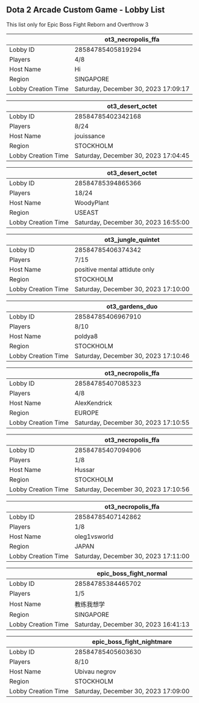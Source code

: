## Dota 2 Arcade Custom Game - Lobby List

This list only for Epic Boss Fight Reborn and Overthrow 3

|  | ot3_necropolis_ffa |
| ------ | ------ |
| Lobby ID | 28584785405819294 |
| Players | 4/8 |
| Host Name | Hi |
| Region | SINGAPORE |
| Lobby Creation Time | Saturday, December 30, 2023 17:09:17 |


|  | ot3_desert_octet |
| ------ | ------ |
| Lobby ID | 28584785402342168 |
| Players | 8/24 |
| Host Name | jouissance |
| Region | STOCKHOLM |
| Lobby Creation Time | Saturday, December 30, 2023 17:04:45 |


|  | ot3_desert_octet |
| ------ | ------ |
| Lobby ID | 28584785394865366 |
| Players | 18/24 |
| Host Name | WoodyPlant |
| Region | USEAST |
| Lobby Creation Time | Saturday, December 30, 2023 16:55:00 |


|  | ot3_jungle_quintet |
| ------ | ------ |
| Lobby ID | 28584785406374342 |
| Players | 7/15 |
| Host Name | positive mental attidute only |
| Region | STOCKHOLM |
| Lobby Creation Time | Saturday, December 30, 2023 17:10:00 |


|  | ot3_gardens_duo |
| ------ | ------ |
| Lobby ID | 28584785406967910 |
| Players | 8/10 |
| Host Name | poldya8 |
| Region | STOCKHOLM |
| Lobby Creation Time | Saturday, December 30, 2023 17:10:46 |


|  | ot3_necropolis_ffa |
| ------ | ------ |
| Lobby ID | 28584785407085323 |
| Players | 4/8 |
| Host Name | AlexKendrick |
| Region | EUROPE |
| Lobby Creation Time | Saturday, December 30, 2023 17:10:55 |


|  | ot3_necropolis_ffa |
| ------ | ------ |
| Lobby ID | 28584785407094906 |
| Players | 1/8 |
| Host Name | Hussar |
| Region | STOCKHOLM |
| Lobby Creation Time | Saturday, December 30, 2023 17:10:56 |


|  | ot3_necropolis_ffa |
| ------ | ------ |
| Lobby ID | 28584785407142862 |
| Players | 1/8 |
| Host Name | oleg1vsworld |
| Region | JAPAN |
| Lobby Creation Time | Saturday, December 30, 2023 17:11:00 |


|  | epic_boss_fight_normal |
| ------ | ------ |
| Lobby ID | 28584785384465702 |
| Players | 1/5 |
| Host Name | 教练我想学 |
| Region | SINGAPORE |
| Lobby Creation Time | Saturday, December 30, 2023 16:41:13 |


|  | epic_boss_fight_nightmare |
| ------ | ------ |
| Lobby ID | 28584785405603630 |
| Players | 8/10 |
| Host Name | Ubivau negrov |
| Region | STOCKHOLM |
| Lobby Creation Time | Saturday, December 30, 2023 17:09:00 |


